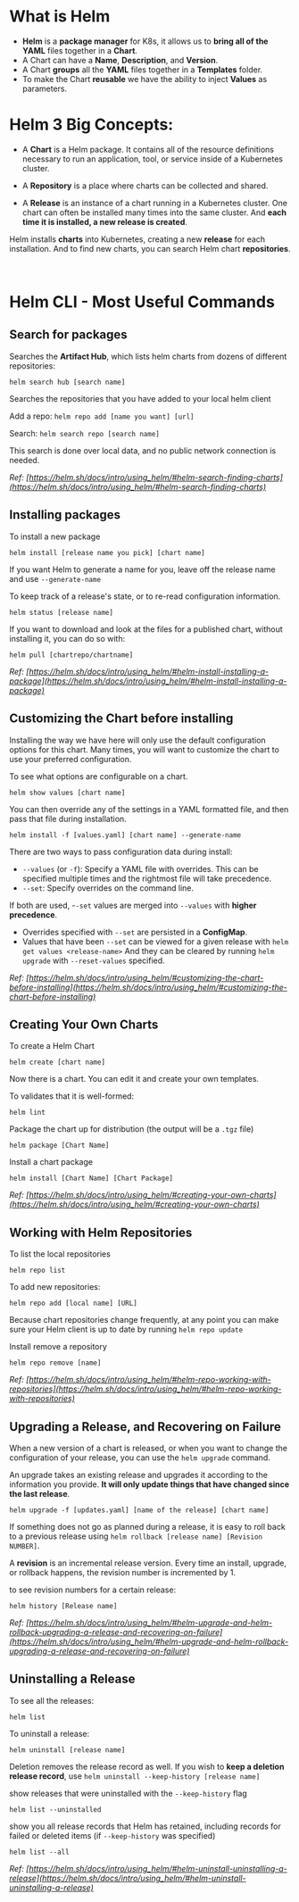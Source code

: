 # What is Helm

- **Helm** is a **package manager** for K8s, it allows us to **bring all of the YAML** files together in a **Chart**.
- A Chart can have a **Name**, **Description**, and **Version**.
- A Chart **groups** all the **YAML** files together in a **Templates** folder.
- To make the Chart **reusable** we have the ability to inject **Values** as parameters.

# Helm 3 Big Concepts:

- A **Chart** is a Helm package. It contains all of the resource definitions necessary to run an application, tool, or service inside of a Kubernetes cluster.

- A **Repository** is a place where charts can be collected and shared.

- A **Release** is an instance of a chart running in a Kubernetes cluster. One chart can often be installed many times into the same cluster. And **each time it is installed, a new release is created**.

Helm installs **charts** into Kubernetes, creating a new **release** for each installation. And to find new charts, you can search Helm chart **repositories**.

<br/>

# Helm CLI - Most Useful Commands

## Search for packages

Searches the **Artifact Hub**, which lists helm charts from dozens of different repositories:

`helm search hub [search name]`

Searches the repositories that you have added to your local helm client

Add a repo: `helm repo add [name you want] [url]`

Search: `helm search repo [search name]`

This search is done over local data, and no public network connection is needed.

_Ref: [https://helm.sh/docs/intro/using_helm/#helm-search-finding-charts](https://helm.sh/docs/intro/using_helm/#helm-search-finding-charts)_

## Installing packages

To install a new package

`helm install [release name you pick] [chart name]`

If you want Helm to generate a name for you, leave off the release name and use `--generate-name`

To keep track of a release's state, or to re-read configuration information.

`helm status [release name]`

If you want to download and look at the files for a published chart, without installing it, you can do so with:

`helm pull [chartrepo/chartname]`

_Ref: [https://helm.sh/docs/intro/using_helm/#helm-install-installing-a-package](https://helm.sh/docs/intro/using_helm/#helm-install-installing-a-package)_

## Customizing the Chart before installing

Installing the way we have here will only use the default configuration options for this chart. Many times, you will want to customize the chart to use your preferred configuration.

To see what options are configurable on a chart.

`helm show values [chart name]`

You can then override any of the settings in a YAML formatted file, and then pass that file during installation.

`helm install -f [values.yaml] [chart name] --generate-name`

There are two ways to pass configuration data during install:

- `--values` (or `-f`): Specify a YAML file with overrides. This can be specified multiple times and the rightmost file will take precedence.
- `--set`: Specify overrides on the command line.

If both are used, -`-set` values are merged into `--values` with **higher precedence**.

- Overrides specified with `--set` are persisted in a **ConfigMap**.
- Values that have been `--set` can be viewed for a given release with
  `helm get values <release-name>`
  And they can be cleared by running `helm upgrade` with `--reset-values` specified.

_Ref: [https://helm.sh/docs/intro/using_helm/#customizing-the-chart-before-installing](https://helm.sh/docs/intro/using_helm/#customizing-the-chart-before-installing)_

## Creating Your Own Charts

To create a Helm Chart

`helm create [chart name]`

Now there is a chart. You can edit it and create your own templates.

To validates that it is well-formed:

`helm lint`

Package the chart up for distribution (the output will be a `.tgz` file)

`helm package [Chart Name]`

Install a chart package

`helm install [Chart Name] [Chart Package]`

_Ref: [https://helm.sh/docs/intro/using_helm/#creating-your-own-charts](https://helm.sh/docs/intro/using_helm/#creating-your-own-charts)_

## Working with Helm Repositories

To list the local repositories

`helm repo list`

To add new repositories:

`helm repo add [local name] [URL]`

Because chart repositories change frequently, at any point you can make sure your Helm client is up to date by running `helm repo update`

Install remove a repository

`helm repo remove [name]`

_Ref: [https://helm.sh/docs/intro/using_helm/#helm-repo-working-with-repositories](https://helm.sh/docs/intro/using_helm/#helm-repo-working-with-repositories)_

## Upgrading a Release, and Recovering on Failure

When a new version of a chart is released, or when you want to change the configuration of your release, you can use the `helm upgrade` command.

An upgrade takes an existing release and upgrades it according to the information you provide. **It will only update things that have changed since the last release**.

`helm upgrade -f [updates.yaml] [name of the release] [chart name]`

If something does not go as planned during a release, it is easy to roll back to a previous release using `helm rollback [release name] [Revision NUMBER]`.

A **revision** is an incremental release version. Every time an install, upgrade, or rollback happens, the revision number is incremented by 1.

to see revision numbers for a certain release:

`helm history [Release name]`

_Ref: [https://helm.sh/docs/intro/using_helm/#helm-upgrade-and-helm-rollback-upgrading-a-release-and-recovering-on-failure](https://helm.sh/docs/intro/using_helm/#helm-upgrade-and-helm-rollback-upgrading-a-release-and-recovering-on-failure)_

## Uninstalling a Release

To see all the releases:

`helm list`

To uninstall a release:

`helm uninstall [release name]`

Deletion removes the release record as well. If you wish to **keep a deletion release record**, use `helm uninstall --keep-history [release name]`

show releases that were uninstalled with the `--keep-history` flag

`helm list --uninstalled`

show you all release records that Helm has retained, including records for failed or deleted items (if `--keep-history` was specified)

`helm list --all`

_Ref: [https://helm.sh/docs/intro/using_helm/#helm-uninstall-uninstalling-a-release](https://helm.sh/docs/intro/using_helm/#helm-uninstall-uninstalling-a-release)_
